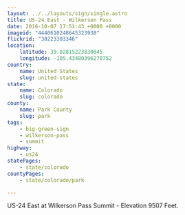 ```yaml
---
layout: ../../layouts/sign/single.astro
title: US-24 East - Wilkerson Pass
date: 2016-10-07 17:51:43 +0000 +0000
imageid: "4440610248645323938"
flickrid: "30223303346"
location:
    latitude: 39.02815223830045
    longitude: -105.43480396270752
country:
    name: United States
    slug: united-states
state:
    name: Colorado
    slug: colorado
county:
    name: Park County
    slug: park
tags:
    - big-green-sign
    - wilkerson-pass
    - summit
highway:
    - us24
statePages:
    - state/colorado
countyPages:
    - state/colorado/park

---
```

US-24 East at Wilkerson Pass Summit - Elevation 9507 Feet.